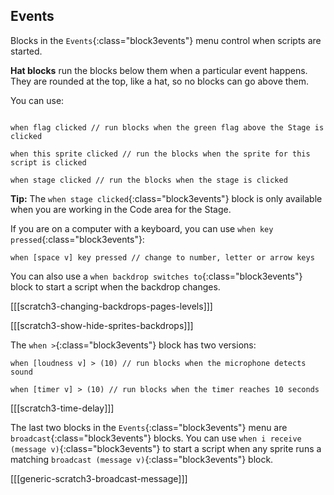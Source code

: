 ## Events

Blocks in the `Events`{:class="block3events"} menu control when scripts are started.

**Hat blocks** run the blocks below them when a particular event happens. They are rounded at the top, like a hat, so no blocks can go above them.

You can use:

```blocks3

when flag clicked // run blocks when the green flag above the Stage is clicked

when this sprite clicked // run the blocks when the sprite for this script is clicked

when stage clicked // run the blocks when the stage is clicked

```

**Tip:** The `when stage clicked`{:class="block3events"} block is only available when you are working in the Code area for the Stage.

If you are on a computer with a keyboard, you can use `when key pressed`{:class="block3events"}:

```blocks3
when [space v] key pressed // change to number, letter or arrow keys
```

You can also use a `when backdrop switches to`{:class="block3events"} block to start a script when the backdrop changes. 

[[[scratch3-changing-backdrops-pages-levels]]]

[[[scratch3-show-hide-sprites-backdrops]]]


The `when >`{:class="block3events"} block has two versions:

```blocks3
when [loudness v] > (10) // run blocks when the microphone detects sound

when [timer v] > (10) // run blocks when the timer reaches 10 seconds
```

[[[scratch3-time-delay]]]


The last two blocks in the `Events`{:class="block3events"} menu are `broadcast`{:class="block3events"} blocks. You can use `when i receive (message v)`{:class="block3events"} to start a script when any sprite runs a matching `broadcast (message v)`{:class="block3events"} block.

[[[generic-scratch3-broadcast-message]]]

